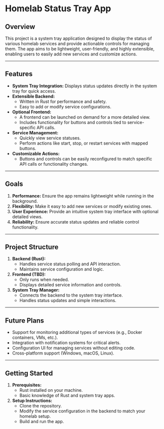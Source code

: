 # Homelab Status Tray App

## Overview
This project is a system tray application designed to display the status of various homelab services and provide actionable controls for managing them. The app aims to be lightweight, user-friendly, and highly extensible, enabling users to easily add new services and customize actions.

---

## Features
- **System Tray Integration:** Displays status updates directly in the system tray for quick access.
- **Extensible Backend:**
  - Written in Rust for performance and safety.
  - Easy to add or modify service configurations.
- **Optional Frontend:**
  - A frontend can be launched on demand for a more detailed view.
  - Includes functionality for buttons and controls tied to service-specific API calls.
- **Service Management:**
  - Quickly view service statuses.
  - Perform actions like start, stop, or restart services with mapped buttons.
- **Customizable Actions:**
  - Buttons and controls can be easily reconfigured to match specific API calls or functionality changes.

---

## Goals
1. **Performance:** Ensure the app remains lightweight while running in the background.
2. **Flexibility:** Make it easy to add new services or modify existing ones.
3. **User Experience:** Provide an intuitive system tray interface with optional detailed views.
4. **Reliability:** Ensure accurate status updates and reliable control functionality.

---

## Project Structure
1. **Backend (Rust):**
   - Handles service status polling and API interaction.
   - Maintains service configuration and logic.
2. **Frontend (TBD):**
   - Only runs when needed.
   - Displays detailed service information and controls.
3. **System Tray Manager:**
   - Connects the backend to the system tray interface.
   - Handles status updates and simple interactions.

---

## Future Plans
- Support for monitoring additional types of services (e.g., Docker containers, VMs, etc.).
- Integration with notification systems for critical alerts.
- Configuration UI for managing services without editing code.
- Cross-platform support (Windows, macOS, Linux).

---

## Getting Started
1. **Prerequisites:**
   - Rust installed on your machine.
   - Basic knowledge of Rust and system tray apps.
2. **Setup Instructions:**
   - Clone the repository.
   - Modify the service configuration in the backend to match your homelab setup.
   - Build and run the app.
